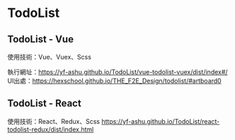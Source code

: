 # TodoList

## TodoList - Vue
使用技術：Vue、Vuex、Scss

執行網址：https://yf-ashu.github.io/TodoList/vue-todolist-vuex/dist/index#/
UI出處：https://hexschool.github.io/THE_F2E_Design/todolist/#artboard0

## TodoList - React
使用技術：React、Redux、Scss
https://yf-ashu.github.io/TodoList/react-todolist-redux/dist/index.html

